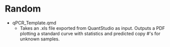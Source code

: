 # Random
- qPCR_Template.qmd
  - Takes an .xls file exported from QuantStudio as input. Outputs a PDF plotting a standard curve with statistics and predicted copy \#'s for unknown samples.
